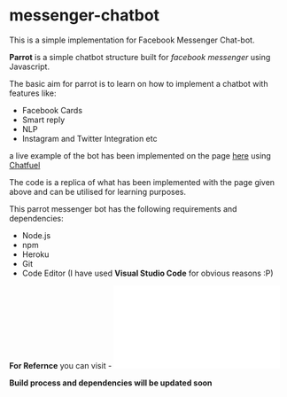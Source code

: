 # messenger-chatbot
This is a simple implementation for Facebook Messenger Chat-bot.

**Parrot** is  a simple chatbot structure built for _facebook messenger_ using Javascript.

The basic aim for parrot is to learn on how to implement a chatbot with features like:
- Facebook Cards
- Smart reply
- NLP
- Instagram and Twitter Integration
etc 

a live example of the bot has been implemented on the page [here](https://www.facebook.com/sinusoid17) using [Chatfuel](https://chatfuel.com/)

The code is a replica of what has been implemented with the page given above and can be utilised for learning purposes.


This parrot messenger bot has the following requirements and dependencies:
- Node.js
- npm
- Heroku
- Git
- Code Editor (I have used **Visual Studio Code** for obvious reasons :P)

**For Refernce** you can visit - ![Build Guid for FB Chatbots](parrot/files/How-to-Make-a-FB-Messenger-Chatbot.pdf)


**Build process and dependencies will be updated soon**

